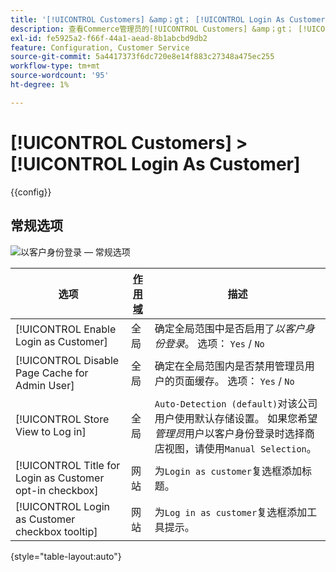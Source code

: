 ```yaml
---
title: '[!UICONTROL Customers] &amp；gt； [!UICONTROL Login As Customer]'
description: 查看Commerce管理员的[!UICONTROL Customers] &amp；gt； [!UICONTROL Login As Customer]页面上的配置设置。
exl-id: fe5925a2-f66f-44a1-aead-8b1abcbd9db2
feature: Configuration, Customer Service
source-git-commit: 5a4417373f6dc720e8e14f883c27348a475ec255
workflow-type: tm+mt
source-wordcount: '95'
ht-degree: 1%

---
```


# [!UICONTROL Customers] > [!UICONTROL Login As Customer]

{{config}}

## 常规选项

![以客户身份登录 — 常规选项](./assets/login-as-customer.png)<!-- zoom -->

<!-- [Login As Customer - General Options](https://experienceleague.adobe.com/en/docs/commerce-admin/customers/customer-accounts/manage/login-as-customer) -->

| 选项 | [作用域](../../getting-started/websites-stores-views.md#scope-settings) | 描述 |
|-- | -- | -- |
| [!UICONTROL Enable Login as Customer] | 全局 | 确定全局范围中是否启用了&#x200B;_以客户身份登录_。 选项： `Yes` / `No` |
| [!UICONTROL Disable Page Cache for Admin User] | 全局 | 确定在全局范围内是否禁用管理员用户的页面缓存。 选项： `Yes` / `No` |
| [!UICONTROL Store View to Log in] | 全局 | `Auto-Detection (default)`对该公司用户使用默认存储设置。 如果您希望&#x200B;_管理员_&#x200B;用户以客户身份登录时选择商店视图，请使用`Manual Selection`。 |
| [!UICONTROL Title for Login as Customer opt-in checkbox] | 网站 | 为`Login as customer`复选框添加标题。 |
| [!UICONTROL Login as Customer checkbox tooltip] | 网站 | 为`Log in as customer`复选框添加工具提示。 |

{style="table-layout:auto"}
